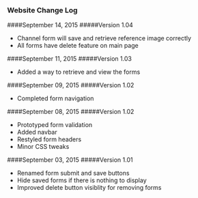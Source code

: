 ### Website Change Log

####September 14, 2015
#####Version 1.04

* Channel form will save and retrieve reference image correctly
* All forms have delete feature on main page

####September 11, 2015
#####Version 1.03

* Added a way to retrieve and view the forms

####September 09, 2015
#####Version 1.02

* Completed form navigation

####September 08, 2015
#####Version 1.02

* Prototyped form validation
* Added navbar
* Restyled form headers
* Minor CSS tweaks

####September 03, 2015
#####Version 1.01

* Renamed form submit and save buttons
* Hide saved forms if there is nothing to display
* Improved delete button visiblity for removing forms
